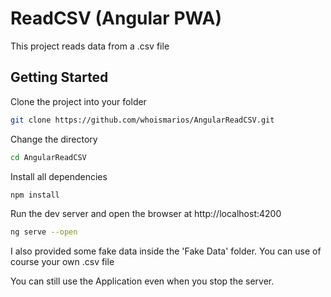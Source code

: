 # ReadCSV (Angular PWA)

This project reads data from a .csv file

## Getting Started

Clone the project into your folder
```bash
git clone https://github.com/whoismarios/AngularReadCSV.git
```

Change the directory
```bash
cd AngularReadCSV
```

Install all dependencies
```bash
npm install
```

Run the dev server and open the browser at http://localhost:4200
```bash
ng serve --open
```


I also provided some fake data inside the 'Fake Data' folder.
You can use of course your own .csv file

You can still use the Application even when you stop the server.